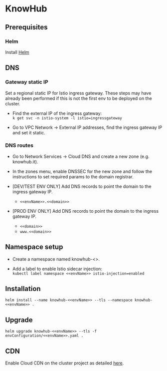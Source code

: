# KnowHub

## Prerequisites
### Helm
Install [Helm](https://medium.com/google-cloud/install-secure-helm-in-gke-254d520061f7)
## DNS
### Gateway static IP
Set a regional static IP for Istio ingress gateway. These steps may have already been performed if this is not the first env to be deployed on the cluster.

* Find the external IP of the ingress gateway:  
`k get svc -n istio-system -l istio=ingressgateway`

* Go to VPC Network -> External IP addresses, find the ingress gateway IP and set it static.

### DNS routes
* Go to Network Services -> Cloud DNS and create a new zone (e.g. knowhub.it).

* In the zones menu, enable DNSSEC for the new zone and follow the instructions to set required params to the domain registrar.

* \[DEV/TEST ENV ONLY] Add DNS records to point the domain to the ingress gateway IP.
  * `<<envName>>.<<domain>>`

* \[PROD ENV ONLY] Add DNS records to point the domain to the ingress gateway IP.
  * `<<domain>>`
  * `www.<<domain>>`

## Namespace setup
* Create a namespace named knowhub-<<envName>>.

* Add a label to enable Istio sidecar injection:  
`kubectl label namespace <<envName>> istio-injection=enabled`

## Installation
`helm install --name knowhub-<<envName>> --tls --namespace knowhub-<<envName>> .`

## Upgrade
`helm upgrade knowhub-<<envName>> --tls -f envConfiguration/<<envName>>.yaml .`

## CDN
Enable Cloud CDN on the cluster project as detailed [here](https://cloud.google.com/cdn/docs/using-cdn).